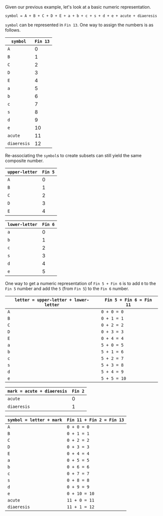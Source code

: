 Given our previous example, let's look at a basic numeric representation.

`symbol = A + B + C + D + E + a + b + c + s + d + e + acute + diaeresis`

`symbol` can be represented in `Fin 13`. One way to assign the numbers is as follows.

| `symbol` | `Fin 13` |
| --- | --- |
| `A` | 0 |
| `B` | 1 |
| `C` | 2 |
| `D` | 3 |
| `E` | 4 |
| `a` | 5 |
| `b` | 6 |
| `c` | 7 |
| `s` | 8 |
| `d` | 9 |
| `e` | 10 |
| `acute` | 11 |
| `diaeresis` | 12 |

Re-associating the `symbol`s to create subsets can still yield the same composite number.

| `upper-letter` | `Fin 5` |
| --- | --- |
| `A` | 0 |
| `B` | 1 |
| `C` | 2 |
| `D` | 3 |
| `E` | 4 |

| `lower-letter` | `Fin 6` |
| --- | --- |
| `a` | 0 |
| `b` | 1 |
| `c` | 2 |
| `s` | 3 |
| `d` | 4 |
| `e` | 5 |

One way to get a numeric representation of `Fin 5 + Fin 6` is to add `0` to the `Fin 5` number and add the `5` (from `Fin 5`) to the `Fin 6` number.

| `letter = upper-letter + lower-letter` | `Fin 5 + Fin 6 = Fin 11` |
| --- | --- |
| `A` | `0 + 0 = 0` |
| `B` | `0 + 1 = 1` |
| `C` | `0 + 2 = 2` |
| `D` | `0 + 3 = 3` |
| `E` | `0 + 4 = 4` |
| `a` | `5 + 0 = 5` |
| `b` | `5 + 1 = 6` |
| `c` | `5 + 2 = 7` |
| `s` | `5 + 3 = 8` |
| `d` | `5 + 4 = 9` |
| `e` | `5 + 5 = 10` |

| `mark = acute + diaeresis` | `Fin 2` |
| --- | --- |
| `acute` | 0 |
| `diaeresis` | 1 |

| `symbol = letter + mark` | `Fin 11 + Fin 2 = Fin 13` |
| --- | --- |
| `A` | `0 + 0 = 0` |
| `B` | `0 + 1 = 1` |
| `C` | `0 + 2 = 2` |
| `D` | `0 + 3 = 3` |
| `E` | `0 + 4 = 4` |
| `a` | `0 + 5 = 5` |
| `b` | `0 + 6 = 6` |
| `c` | `0 + 7 = 7` |
| `s` | `0 + 8 = 8` |
| `d` | `0 + 9 = 9` |
| `e` | `0 + 10 = 10` |
| `acute` | `11 + 0 = 11` |
| `diaeresis` | `11 + 1 = 12` |
